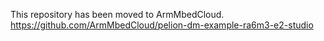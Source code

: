 This repository has been moved to ArmMbedCloud.  
https://github.com/ArmMbedCloud/pelion-dm-example-ra6m3-e2-studio

